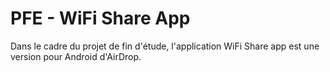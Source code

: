 # PFE - WiFi Share App

Dans le cadre du projet de fin d'étude, l'application WiFi Share app est une version pour Android d'AirDrop.
